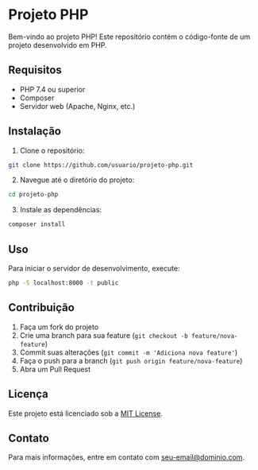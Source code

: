 # Projeto PHP

Bem-vindo ao projeto PHP! Este repositório contém o código-fonte de um projeto desenvolvido em PHP.

## Requisitos

- PHP 7.4 ou superior
- Composer
- Servidor web (Apache, Nginx, etc.)

## Instalação

1. Clone o repositório:
  ```sh
  git clone https://github.com/usuario/projeto-php.git
  ```
2. Navegue até o diretório do projeto:
  ```sh
  cd projeto-php
  ```
3. Instale as dependências:
  ```sh
  composer install
  ```

## Uso

Para iniciar o servidor de desenvolvimento, execute:
```sh
php -S localhost:8000 -t public
```

## Contribuição

1. Faça um fork do projeto
2. Crie uma branch para sua feature (`git checkout -b feature/nova-feature`)
3. Commit suas alterações (`git commit -m 'Adiciona nova feature'`)
4. Faça o push para a branch (`git push origin feature/nova-feature`)
5. Abra um Pull Request

## Licença

Este projeto está licenciado sob a [MIT License](LICENSE).

## Contato

Para mais informações, entre em contato com [seu-email@dominio.com](mailto:seu-email@dominio.com).
